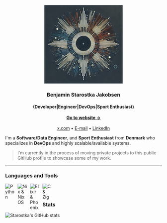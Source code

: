 <div align="center">
  <img src="./abstract-art.webp" width="50%" alt="Abstract art">
</div>

<h3 align="center">Benjamin Starostka Jakobsen</h3>
<h4 align="center">(Developer|Engineer|DevOps|Sport Enthusiast)</h4>

<div align="center">
  <a href="https://starostka.io/"><strong>Go to website →</strong></a>
  <br />
  <br />
  <a href="https://x.com/StarostkaB">x.com</a>
  •
  <a href="mailto:info@starostka.io">E-mail</a>
  •
  <a href="https://linkedin.com/in/starostka">LinkedIn</a>
</div>

I'm a **Software/Data Engineer**, and **Sport Enthusiast** from **Denmark** who specializes in **DevOps** and highly scalable/available systems.

> I'm currently in the process of moving private projects to this public GitHub profile to showcase some of my work.

---

### Languages and Tools

<img align="left" alt="Python" width="30px" style="padding-right:10px;" src="https://cdn.jsdelivr.net/gh/devicons/devicon/icons/python/python-original.svg"/>
<img align="left" alt="Nix & NixOS" width="30px" style="padding-right:10px;" src="https://cdn.jsdelivr.net/gh/devicons/devicon@latest/icons/nixos/nixos-original.svg"/>
<img align="left" alt="Elixir & Phoenix" width="30px" style="padding-right:10px;" src="https://cdn.jsdelivr.net/gh/devicons/devicon@latest/icons/phoenix/phoenix-original.svg"/>
<img align="left" alt="C & Zig" width="30px" style="padding-right:10px;" src="https://cdn.jsdelivr.net/gh/devicons/devicon@latest/icons/zig/zig-original.svg"/>
<br />


#

### Stats

![Starostka's GitHub stats](https://github-readme-stats.vercel.app/api?username=starostka&show_icons=true&theme=gruvbox)

<!-- ![GitHub Streak](https://streak-stats.demolab.com?user=starostka&theme=gruvbox&border_radius=4.5) -->
